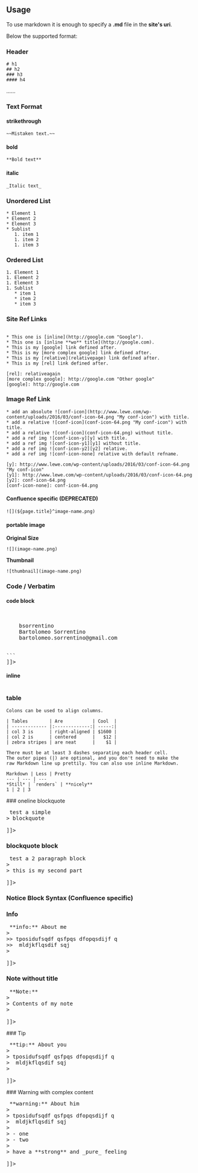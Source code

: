 ## Usage

To use markdown it is enough to specify a **.md** file in the **site's uri**.

Below the supported format:


### Header
```
# h1
## h2
### h3
#### h4
```
......

### Text Format

#### strikethrough
```
~~Mistaken text.~~
```

#### bold
```
**Bold text**
```

#### italic
```
_Italic text_
```

### Unordered List

```
* Element 1
* Element 2
* Element 3
* Sublist
   1. item 1
   1. item 2
   1. item 3
```

### Ordered List

```
1. Element 1
1. Element 2
1. Element 3
1. Sublist
   * item 1
   * item 2
   * item 3
```

### Site Ref Links

```

* This one is [inline](http://google.com "Google").
* This one is [inline **wo** title](http://google.com).
* This is my [google] link defined after.
* This is my [more complex google] link defined after.
* This is my [relative](relativepage) link defined after.
* This is my [rel] link defined after.

[rel]: relativeagain
[more complex google]: http://google.com "Other google"
[google]: http://google.com

```

### Image Ref Link

```
* add an absolute ![conf-icon](http://www.lewe.com/wp-content/uploads/2016/03/conf-icon-64.png "My conf-icon") with title.
* add a relative ![conf-icon](conf-icon-64.png "My conf-icon") with title.
* add a relative ![conf-icon](conf-icon-64.png) without title.
* add a ref img ![conf-icon-y][y] with title.
* add a ref img ![conf-icon-y1][y1] without title.
* add a ref img ![conf-icon-y2][y2] relative.
* add a ref img ![conf-icon-none] relative with default refname.

[y]: http://www.lewe.com/wp-content/uploads/2016/03/conf-icon-64.png "My conf-icon"
[y1]: http://www.lewe.com/wp-content/uploads/2016/03/conf-icon-64.png
[y2]: conf-icon-64.png
[conf-icon-none]: conf-icon-64.png
```

#### Confluence specific (DEPRECATED)
```
![](${page.title}^image-name.png)
```

#### portable image

**Original Size**

```
![](image-name.png)
```

**Thumbnail**

```
![thumbnail](image-name.png)
```


### Code / Verbatim

#### code block

<pre><![CDATA[
```xml
<developers>
  <developer>
    <id>bsorrentino</id>
    <name>Bartolomeo Sorrentino</name>
    <email>bartolomeo.sorrentino@gmail.com</email>
  </developer>
</developers>
```
]]></pre>

#### inline
<pre><![CDATA[
`this is inline`  
]]></pre>

### table

```
Colons can be used to align columns.

| Tables        | Are           | Cool  |
| ------------- |:-------------:| -----:|
| col 3 is      | right-aligned | $1600 |
| col 2 is      | centered      |   $12 |
| zebra stripes | are neat      |    $1 |

There must be at least 3 dashes separating each header cell.
The outer pipes (|) are optional, and you don't need to make the 
raw Markdown line up prettily. You can also use inline Markdown.

Markdown | Less | Pretty
--- | --- | ---
*Still* | `renders` | **nicely**
1 | 2 | 3
```


### oneline blockquote

<pre><![CDATA[
> test a simple
> blockquote

]]></pre>

### blockquote block

<pre><![CDATA[
> test a 2 paragraph block
>
> this is my second part

]]></pre>


### Notice Block Syntax (Confluence specific)

### Info

<pre><![CDATA[
> **info:** About me
>
>> tposidufsqdf qsfpqs dfopqsdijf q
>>  mldjkflqsdif sqj
>

]]></pre>

### Note without title

<pre><![CDATA[
> **Note:**
>
> Contents of my note
>

]]></pre>

### Tip

<pre><![CDATA[
> **tip:** About you
>
> tposidufsqdf qsfpqs dfopqsdijf q
>  mldjkflqsdif sqj
>

]]></pre>


### Warning with complex content

<pre><![CDATA[
> **warning:** About him
>
> tposidufsqdf qsfpqs dfopqsdijf q
>  mldjkflqsdif sqj
>
> - one
> - two
>
> have a **strong** and _pure_ feeling

]]></pre>

